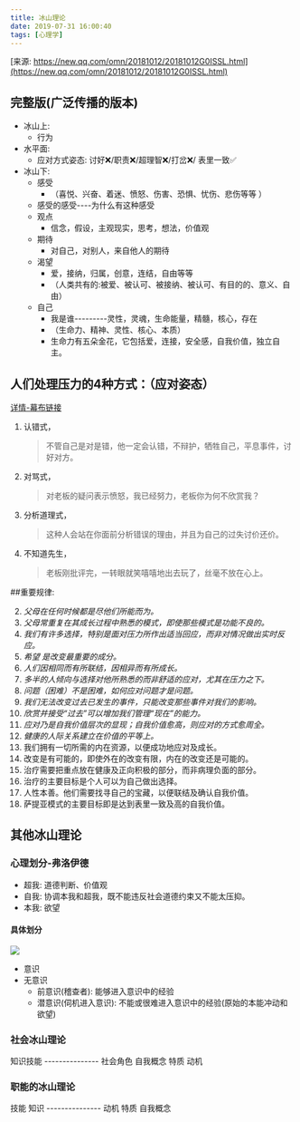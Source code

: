 ```yaml
---
title: 冰山理论
date: 2019-07-31 16:00:40
tags: [心理学]
---
```



[来源: https://new.qq.com/omn/20181012/20181012G0ISSL.html](https://new.qq.com/omn/20181012/20181012G0ISSL.html)


<!-- toc -->

## 完整版(广泛传播的版本)

- 冰山上: 
    - 行为
- 水平面: 
    - 应对方式姿态: 讨好❌/职责❌/超理智❌/打岔❌/ 表里一致✅
- 冰山下: 
    * 感受
        * （喜悦、兴奋、着迷、愤怒、伤害、恐惧、忧伤、悲伤等等 ）
    * 感受的感受----为什么有这种感受
    * 观点
        * 信念，假设，主观现实，思考，想法，价值观
    * 期待
        * 对自己，对别人，来自他人的期待
    * 渴望
        * 爱，接纳，归属，创意，连结，自由等等
        * （人类共有的:被爱、被认可、被接纳、被认可、有目的的、意义、自由）
    * 自己
        * 我是谁---------灵性，灵魂，生命能量，精髓，核心，存在
        * （生命力、精神、灵性、核心、本质）
        * 生命力有五朵金花，它包括爱，连接，安全感，自我价值，独立自主。


## 人们处理压力的4种方式：（应对姿态）

[详情-幕布链接](https://mubu.com/doc/31rhYIzG0w)

1. 认错式，

    > 不管自己是对是错，他一定会认错，不辩护，牺牲自己，平息事件，讨好对方。
2. 对骂式，

    > 对老板的疑问表示愤怒，我已经努力，老板你为何不欣赏我？
3. 分析道理式，

    > 这种人会站在你面前分析错误的理由，并且为自己的过失讨价还价。
4. 不知道先生，

    > 老板刚批评完，一转眼就笑嘻嘻地出去玩了，丝毫不放在心上。



##重要规律:

2. *父母在任何时候都是尽他们所能而为。*
12. *父母常重复在其成长过程中熟悉的模式，即使那些模式是功能不良的。*
4. *我们有许多选择，特别是面对压力所作出适当回应，而非对情况做出实时反应。*
8. *希望 是改变最重要的成分。*
9. *人们因相同而有所联结，因相异而有所成长。*
11. *多半的人倾向与选择对他所熟悉的而非舒适的应对，尤其在压力之下。*
12. *问题（困难）不是困难，如何应对问题才是问题。*
14. *我们无法改变过去已发生的事件，只能改变那些事件对我们的影响。*
15. *欣赏并接受“过去”可以增加我们管理“现在”的能力。*
16. *应对乃是自我价值层次的显现；自我价值愈高，则应对的方式愈周全。*
18. *健康的人际关系建立在价值的平等上。*
5. 我们拥有一切所需的内在资源，以便成功地应对及成长。
6. 改变是有可能的，即使外在的改变有限，内在的改变还是可能的。
7. 治疗需要把重点放在健康及正向积极的部分，而非病理负面的部分。
10. 治疗的主要目标是个人可以为自己做出选择。
13. 人性本善。他们需要找寻自己的宝藏，以便联结及确认自我价值。
17. 萨提亚模式的主要目标即是达到表里一致及高的自我价值。




## 其他冰山理论


### 心理划分-弗洛伊德

- 超我: 道德判断、价值观
- 自我: 协调本我和超我，既不能违反社会道德约束又不能太压抑。
- 本我: 欲望

#### 具体划分

![](意识无意识.jpg)

- 意识
- 无意识
    - 前意识(稽查者): 能够进入意识中的经验
    - 潜意识(伺机进入意识): 不能或很难进入意识中的经验(原始的本能冲动和欲望)


### 社会冰山理论

知识技能
\---------------
社会角色
自我概念
特质
动机

### 职能的冰山理论

技能
知识
\---------------
动机
特质
自我概念

